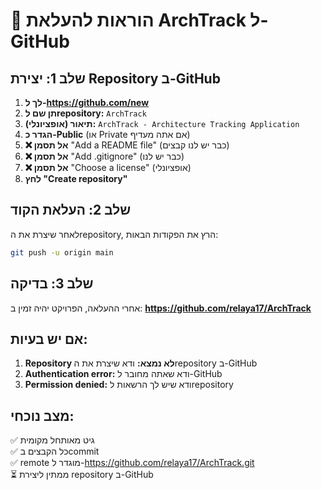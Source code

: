 # 🚀 הוראות להעלאת ArchTrack ל-GitHub

## שלב 1: יצירת Repository ב-GitHub

1. **לך ל-https://github.com/new**
2. **תן שם לrepository:** `ArchTrack`
3. **תיאור (אופציונלי):** `ArchTrack - Architecture Tracking Application`
4. **הגדר כ-Public** (או Private אם אתה מעדיף)
5. **❌ אל תסמן** "Add a README file" (כבר יש לנו קבצים)
6. **❌ אל תסמן** "Add .gitignore" (כבר יש לנו)
7. **❌ אל תסמן** "Choose a license" (אופציונלי)
8. **לחץ "Create repository"**

## שלב 2: העלאת הקוד

לאחר שיצרת את הrepository, הרץ את הפקודות הבאות:

```bash
git push -u origin main
```

## שלב 3: בדיקה

אחרי ההעלאה, הפרויקט יהיה זמין ב:
**https://github.com/relaya17/ArchTrack**

## אם יש בעיות:

1. **Repository לא נמצא:** ודא שיצרת את הrepository ב-GitHub
2. **Authentication error:** ודא שאתה מחובר ל-GitHub
3. **Permission denied:** ודא שיש לך הרשאות לrepository

## מצב נוכחי:
✅ גיט מאותחל מקומית  
✅ כל הקבצים בcommit  
✅ remote מוגדר ל-https://github.com/relaya17/ArchTrack.git  
⏳ ממתין ליצירת repository ב-GitHub  
